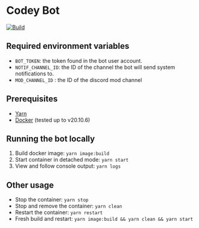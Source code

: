 # Codey Bot

[![Build](https://github.com/uwcsc/codeybot/actions/workflows/build.yml/badge.svg)](https://github.com/uwcsc/codeybot/actions/workflows/build.yml)

## Required environment variables

- `BOT_TOKEN`: the token found in the bot user account.
- `NOTIF_CHANNEL_ID`: the ID of the channel the bot will send system notifications to.
- `MOD_CHANNEL_ID` : the ID of the discord mod channel

## Prerequisites

- [Yarn](https://classic.yarnpkg.com/en/docs/install)
- [Docker](https://docs.docker.com/get-docker/) (tested up to v20.10.6)

## Running the bot locally

1. Build docker image: `yarn image:build`
1. Start container in detached mode: `yarn start`
1. View and follow console output: `yarn logs`

## Other usage

- Stop the container: `yarn stop`
- Stop and remove the container: `yarn clean`
- Restart the container: `yarn restart`
- Fresh build and restart: `yarn image:build && yarn clean && yarn start`
